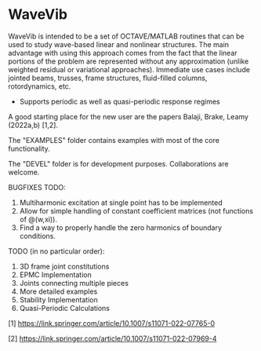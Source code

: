 # WaveVib

WaveVib is intended to be a set of OCTAVE/MATLAB routines that can be used to study wave-based linear and nonlinear structures. 
The main advantage with using this approach comes from the fact that the linear portions of the problem are represented without 
any approximation (unlike weighted residual or variational approaches). Immediate use cases include jointed beams, trusses, 
frame structures, fluid-filled columns, rotordynamics, etc.
+ Supports periodic as well as quasi-periodic response regimes

A good starting place for the new user are the papers Balaji, Brake, Leamy (2022a,b) [1,2].

The "EXAMPLES" folder contains examples with most of the core functionality.

The "DEVEL" folder is for development purposes. Collaborations are welcome.

BUGFIXES TODO:
1. Multiharmonic excitation at single point has to be implemented
2. Allow for simple handling of constant coefficient matrices (not functions of @(w,xi)).
3. Find a way to properly handle the zero harmonics of boundary conditions.

TODO (in no particular order): 
1. 3D frame joint constitutions
2. EPMC Implementation
3. Joints connecting multiple pieces
4. More detailed examples
5. Stability Implementation
6. Quasi-Periodic Calculations

[1] https://link.springer.com/article/10.1007/s11071-022-07765-0

[2] https://link.springer.com/article/10.1007/s11071-022-07969-4
